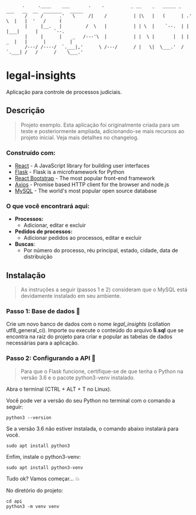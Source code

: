 ```
      .     .____    ___       .    .          _ __    _   _____ _   ___   __  __  _______   _____
       /     /      .'   \     /|    /          | |\   |   (      | .'   \  |   |  '   /     (     
       |     |__.   |         /  \   |          | | \  |    `--.  | |       |___|      |      `--. 
       |     |      |    _   /---'\  |          | |  \ |       |  | |    _  |   |      |         | 
       /---/ /----/  `.___|,'      \ /---/      / |   \|  \___.'  /  `.___| /   /      /    \___.' 
```                                                                                             
# legal-insights
Aplicação para controle de processos judiciais.

## Descrição
> Projeto exemplo. Esta aplicação foi originalmente criada para um teste e posteriormente ampliada, adicionando-se mais recursos ao projeto inicial. Veja mais detalhes no changelog.

### Construído com:

* [React](https://reactjs.org/) - A JavaScript library for building user interfaces
* [Flask](http://flask.pocoo.org/) - Flask is a microframework for Python
* [React Bootstrap](https://react-bootstrap.github.io/) - The most popular front-end framework
* [Axios](https://github.com/axios/axios) - Promise based HTTP client for the browser and node.js
* [MySQL](https://www.mysql.com/) -  The world's most popular open source database

### O que você encontrará aqui:
* **Processos:**
  * Adicionar, editar e excluir
* **Pedidos de processos:**
  * Adicionar pedidos ao processos, editar e excluir
* **Buscas**:
  * Por número do processo, réu principal, estado, cidade, data de distribuição

## Instalação
> As instruções a seguir (passos 1 e 2) consideram que o MySQL está devidamente instalado em seu ambiente.
### Passo 1: Base de dados :floppy_disk:
Crie um novo banco de dados com o nome *legal_insights* (collation utf8_general_ci).
Importe ou execute o conteúdo do arquivo **li.sql** que se encontra na raiz do projeto para criar e popular as tabelas de dados necessárias para a aplicação.
### Passo 2: Configurando a API :satellite:
> Para que o Flask funcione, certifique-se de que tenha o Python na versão 3.6 e o pacote python3-venv instalado.

Abra o terminal (CTRL + ALT + T no Linux).

Você pode ver a versão do seu Python no terminal com o comando a seguir:
```console
python3 --version
```
Se a versão 3.6 não estiver instalada, o comando abaixo instalará para você.
```console
sudo apt install python3
```

Enfim, instale o python3-venv:
```console
sudo apt install python3-venv
```

Tudo ok? Vamos começar... :collision:

No diretório do projeto:
```console
cd api
python3 -m venv venv
```

